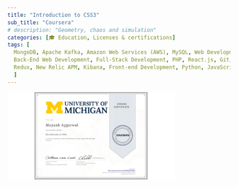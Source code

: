 ```yaml
---
title: "Introduction to CSS3"
sub_title: "Coursera"
# description: "Geometry, chaos and simulation"
categories: [🎓 Education, Licenses & certifications]
tags: [
  MongoDB, Apache Kafka, Amazon Web Services (AWS), MySQL, Web Development, JSON,  
  Back-End Web Development, Full-Stack Development, PHP, React.js, Git, GitHub, Prometheus.io, Postman API, 
  Redux, New Relic APM, Kibana, Front-end Development, Python, JavaScript, Grafana, ETL
  ]
---
```


<img src="assets/img/posts/certifications/introduction-css3/CERTIFICATE_LANDING_PAGE~ENN8TMVJXGDX.jpeg" width="75%">
